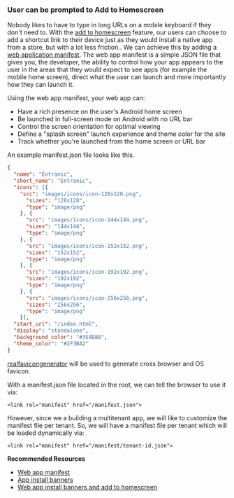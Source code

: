 ### User can be prompted to Add to Homescreen
Nobody likes to have to type in long URLs on a mobile keyboard if they don't need to. With the [add to homescreen](https://developer.chrome.com/multidevice/android/installtohomescreen) feature, our users can choose to add a shortcut link to their device just as they would install a native app from a store, but with a lot less friction.. We can achieve this by adding a [web application manifest](https://developer.mozilla.org/en-US/docs/Web/Manifest). The web app manifest is a simple JSON file that gives you, the developer, the ability to control how your app appears to the user in the areas that they would expect to see apps (for example the mobile home screen), direct what the user can launch and more importantly how they can launch it.

Using the web app manifest, your web app can:

- Have a rich presence on the user's Android home screen
- Be launched in full-screen mode on Android with no URL bar
- Control the screen orientation for optimal viewing
- Define a "splash screen" launch experience and theme color for the site
- Track whether you're launched from the home screen or URL bar

An example manifest.json file looks like this.
```json
{
  "name": "Entranic",
  "short_name": "Entranic",
  "icons": [{
    "src": "images/icons/icon-128x128.png",
      "sizes": "128x128",
      "type": "image/png"
    }, {
      "src": "images/icons/icon-144x144.png",
      "sizes": "144x144",
      "type": "image/png"
    }, {
      "src": "images/icons/icon-152x152.png",
      "sizes": "152x152",
      "type": "image/png"
    }, {
      "src": "images/icons/icon-192x192.png",
      "sizes": "192x192",
      "type": "image/png"
    }, {
      "src": "images/icons/icon-256x256.png",
      "sizes": "256x256",
      "type": "image/png"
    }],
  "start_url": "/index.html",
  "display": "standalone",
  "background_color": "#3E4EB8",
  "theme_color": "#2F3BA2"
}
```
[realfavicongenerator](realfavicongenerator.net) will be used to generate cross browser and OS favicon.

With a manifest.json file located in the root, we can tell the browser to use it via:
```
<link rel="manifest" href="/manifest.json">
```
However, since we a building a multitenant app, we will like to customize the manifest file per tenant. So, we will have a manifest file per tenant which will be loaded dynamically via:

```
<link rel="manifest" href="/manifest/tenant-id.json">
```

**Recommended Resources**
- [Web app manifest](https://developers.google.com/web/fundamentals/engage-and-retain/web-app-manifest/)
- [App install banners](https://developers.google.com/web/fundamentals/engage-and-retain/app-install-banners)
- [Web app install banners and add to homescreen](https://developers.google.com/web/fundamentals/getting-started/codelabs/your-first-pwapp/#web_app_install_banners_and_add_to_homescreen_for_chrome_on_android)
